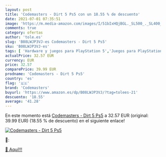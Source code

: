 ```yaml
---
layout: post
title: 'Codemasters - Dirt 5 Ps5 con un 18.55 % de descuento'
date: 2021-07-01 07:35:51
image: 'https://m.media-amazon.com/images/I/51bIxHQjBGL._SL500_._SL400_.jpg'
comments: true
category: ofertas
author: 'tole.es'
slug: 'B08LWJP3VJ-es Codemasters - Dirt 5 Ps5'
sku: 'B08LWJP3VJ-es'
tags: [ 'Hardware y juegos para PlayStation 5','Juegos para PlayStation 5','Videojuegos','codemasters','ps5', ]
actualPrice: 32.57 EUR
currency: EUR
price: 32.57
comparePrice: 39.99 EUR
prodname: 'Codemasters - Dirt 5 Ps5'
country: 'es'
flag: '🇪🇸'
brand: 'Codemasters'
buyurl: 'https://www.amazon.es/dp/B08LWJP3VJ/?tag=tolees-21'
descuento: '18.55'
average: '41.28'
---
```


En este momento está [Codemasters - Dirt 5 Ps5](https://www.amazon.es/dp/B08LWJP3VJ/?tag=tolees-21) a 32.57 EUR (original: 39.99 EUR) (18.55 %  de descuento) en el siguiente enlace!

[![Codemasters - Dirt 5 Ps5](https://m.media-amazon.com/images/I/51bIxHQjBGL._SL500_._SL400_.jpg)](https://www.amazon.es/dp/B08LWJP3VJ/?tag=tolees-21)

🔎:


[🛒 Aquí!!!](https://www.amazon.es/dp/B08LWJP3VJ/?tag=tolees-21)
